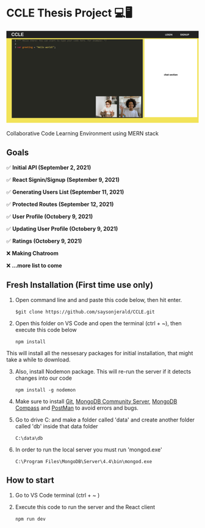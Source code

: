 # CCLE Thesis Project 💻🖥

![CCLE Thumbnail](/thumbnail.png)

Collaborative Code Learning Environment using MERN stack

## Goals

✅ **Initial API (September 2, 2021)**

✅ **React Signin/Signup (September 9, 2021)**

✅ **Generating Users List (September 11, 2021)**

✅ **Protected Routes (September 12, 2021)**

✅ **User Profile (Octobery 9, 2021)**

✅ **Updating User Profile  (Octobery 9, 2021)**

✅ **Ratings  (Octobery 9, 2021)**

❌ **Making Chatroom**

❌ **...more list to come**

## Fresh Installation (First time use only)

1. Open command line and and paste this code below, then hit enter.

    ````console 
    $git clone https://github.com/saysonjerald/CCLE.git 
    ````

2. Open this folder on VS Code and open the terminal (ctrl + ~), then execute this code below
    ````console 
    npm install
    ````
This will install all the nessesary packages for initial installation, that might take a while to download.

3. Also, install Nodemon package. This will re-run the server if it detects changes into our code
    ````console 
    npm install -g nodemon
    ````

4. Make sure to install [Git](https://git-scm.com/downloads), [MongoDB Community Server](https://www.mongodb.com/try/download/community), [MongoDB Compass](https://www.mongodb.com/products/compass) and [PostMan](https://www.postman.com/downloads/) to avoid errors and bugs.

5. Go to drive C: and make a folder called 'data' and create another folder called 'db' inside that data folder
    ````console 
    C:\data\db
    ````
    
6. In order to run the local server you must run 'mongod.exe'
    ````console 
    C:\Program Files\MongoDB\Server\4.4\bin\mongod.exe
    ````

## How to start
1. Go to VS Code terminal (ctrl + ~ )

2. Execute this code to run the server and the React client
    ````console 
    npm run dev
    ````
